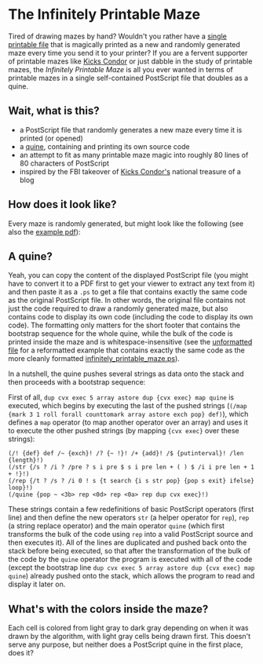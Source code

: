 # The Infinitely Printable Maze

Tired of drawing mazes by hand? Wouldn't you rather have a [single printable file](infinitely_printable_maze.ps) that is magically printed as a new and randomly generated maze every time you send it to your printer? If you are a fervent supporter of printable mazes like [Kicks Condor](https://www.kickscondor.com/) or just dabble in the study of printable mazes, the _Infinitely Printable Maze_ is all you ever wanted in terms of printable mazes in a single self-contained PostScript file that doubles as a quine.

## Wait, what is this?

- a PostScript file that randomly generates a new maze every time it is printed (or opened)
- a [quine](https://en.wikipedia.org/wiki/Quine_(computing)), containing and printing its own source code
- an attempt to fit as many printable maze magic into roughly 80 lines of 80 characters of PostScript
- inspired by the FBI takeover of [Kicks Condor's](https://www.kickscondor.com/) national treasure of a blog

## How does it look like?

Every maze is randomly generated, but might look like the following (see also the [example pdf](infinitely_printable_maze.pdf)):

## A quine?

Yeah, you can copy the content of the displayed PostScript file (you might have to convert it to a PDF first to get your viewer to extract any text from it) and then paste it as a `.ps` to get a file that contains exactly the same code as the original PostScript file. In other words, the original file contains not just the code required to draw a randomly generated maze, but also contains code to display its own code (including the code to display its own code). The formatting only matters for the short footer that contains the bootstrap sequence for the whole quine, while the bulk of the code is printed inside the maze and is whitespace-insensitive (see the [unformatted file](infinitely_printable_maze_unformatted.ps) for a reformatted example that contains exactly the same code as the more cleanly formatted [infinitely_printable_maze.ps](infinitely_printable_maze.ps)).

In a nutshell, the quine pushes several strings as data onto the stack and then proceeds with a bootstrap sequence:

First of all, `dup cvx exec 5 array astore dup {cvx exec} map quine` is executed, which begins by executing the last of the pushed strings (`(/map {mark 3 1 roll forall counttomark array astore exch pop} def)`), which defines a `map` operator (to map another operator over an array) and uses it to execute the other pushed strings (by mapping `{cvx exec}` over these strings):

```
(/! {def} def /~ {exch}! /? {~ !}! /+ {add}! /$ {putinterval}! /len {length}!)
(/str {/s ? /i ? /pre ? s i pre $ s i pre len + ( ) $ /i i pre len + 1 + !}!)
(/rep {/t ? /s ? /i 0 ! s {t search {i s str pop} {pop s exit} ifelse} loop}!)
(/quine {pop ~ <3b> rep <0d> rep <0a> rep dup cvx exec}!)
```

These strings contain a few redefinitions of basic PostScript operators (first line) and then define the new operators `str` (a helper operator for `rep`), `rep` (a string replace operator) and the main operator `quine` (which first transforms the bulk of the code using `rep` into a valid PostScript source and then executes it). All of the lines are duplicated and pushed back onto the stack before being executed, so that after the transformation of the bulk of the code by the `quine` operator the program is executed with all of the code (except the bootstrap line `dup cvx exec 5 array astore dup {cvx exec} map quine`) already pushed onto the stack, which allows the program to read and display it later on.

## What's with the colors inside the maze?

Each cell is colored from light gray to dark gray depending on when it was drawn by the algorithm, with light gray cells being drawn first. This doesn't serve any purpose, but neither does a PostScript quine in the first place, does it?
